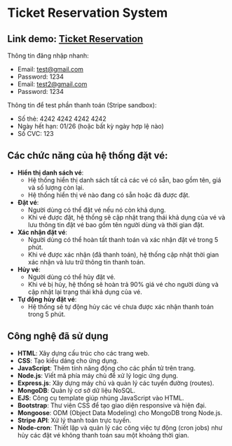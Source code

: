 # Ticket Reservation System

## Link demo: [Ticket Reservation](https://web-ticket-reservation-system.onrender.com)
Thông tin đăng nhập nhanh:
- Email: test@gmail.com
- Password: 1234
- Email: test2@gmail.com
- Password: 1234

Thông tin để test phần thanh toán (Stripe sandbox):
- Số thẻ: 4242 4242 4242 4242
- Ngày hết hạn: 01/26 (hoặc bất kỳ ngày hợp lệ nào)
- Số CVC: 123


## Các chức năng của hệ thống đặt vé:
- **Hiển thị danh sách vé**:
  - Hệ thống hiển thị danh sách tất cả các vé có sẵn, bao gồm tên, giá và số lượng còn lại.
  - Hệ thống hiển thị vé nào đang có sẵn hoặc đã được đặt.
- **Đặt vé**:
  - Người dùng có thể đặt vé nếu nó còn khả dụng.
  - Khi vé được đặt, hệ thống sẽ cập nhật trạng thái khả dụng của vé và lưu thông tin đặt vé bao gồm tên người dùng và thời gian đặt.
- **Xác nhận đặt vé**:
  - Người dùng có thể hoàn tất thanh toán và xác nhận đặt vé trong 5 phút.
  - Khi vé được xác nhận (đã thanh toán), hệ thống cập nhật thời gian xác nhận và lưu trữ thông tin thanh toán.
- **Hủy vé**:
  - Người dùng có thể hủy đặt vé.
  - Khi vé bị hủy, hệ thống sẽ hoàn trả 90% giá vé cho người dùng và cập nhật lại trạng thái khả dụng của vé.
- **Tự động hủy đặt vé**:
  - Hệ thống sẽ tự động hủy các vé chưa được xác nhận thanh toán trong 5 phút.
    

## Công nghệ đã sử dụng
- **HTML**: Xây dựng cấu trúc cho các trang web.
- **CSS**: Tạo kiểu dáng cho ứng dụng.
- **JavaScript**: Thêm tính năng động cho các phần tử trên trang.
- **Node.js**: Viết mã phía máy chủ để xử lý logic ứng dụng.
- **Express.js**: Xây dựng máy chủ và quản lý các tuyến đường (routes).
- **MongoDB**: Quản lý cơ sở dữ liệu NoSQL.
- **EJS**: Công cụ template giúp nhúng JavaScript vào HTML.
- **Bootstrap**: Thư viện CSS để tạo giao diện responsive và hiện đại.
- **Mongoose**: ODM (Object Data Modeling) cho MongoDB trong Node.js.
- **Stripe API**: Xử lý thanh toán trực tuyến.
- **Node-cron**: Thiết lập và quản lý các công việc tự động (cron jobs) như hủy các đặt vé không thanh toán sau một khoảng thời gian.
